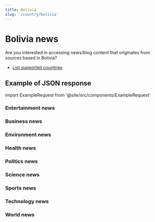 ```yaml
---
title: Bolivia
slug: '/country/bolivia'
---
```


# Bolivia news

Are you interested in accessing news/blog content that originates from sources based in Bolivia?

- [List supported countries](/get-articles/countries)

## Example of JSON response

import ExampleRequest from '@site/src/components/ExampleRequest'

### Entertainment news
<ExampleRequest url="https://apitube.io/v1/news/articles?limit=2&category=news/Arts_and_Entertainment&language=bo"></ExampleRequest>

### Business news
<ExampleRequest url="https://apitube.io/v1/news/articles?limit=2&category=news/Business&language=bo"></ExampleRequest>

### Environment news
<ExampleRequest url="https://apitube.io/v1/news/articles?limit=2&category=news/Environment&language=bo"></ExampleRequest>

### Health news
<ExampleRequest url="https://apitube.io/v1/news/articles?limit=2&category=news/Health&language=bo"></ExampleRequest>

### Politics news
<ExampleRequest url="https://apitube.io/v1/news/articles?limit=2&category=news/Politics&language=bo"></ExampleRequest>

### Science news
<ExampleRequest url="https://apitube.io/v1/news/articles?limit=2&category=news/Science&language=bo"></ExampleRequest>

### Sports news
<ExampleRequest url="https://apitube.io/v1/news/articles?limit=2&category=news/Sports&language=bo"></ExampleRequest>

### Technology news
<ExampleRequest url="https://apitube.io/v1/news/articles?limit=2&category=news/Technology&language=bo"></ExampleRequest>

### World news
<ExampleRequest url="https://apitube.io/v1/news/articles?limit=2&category=news/World&language=bo"></ExampleRequest>

